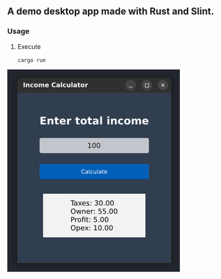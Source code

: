 ## A demo desktop app made with Rust and Slint.

### Usage

1. Execute
    ```
    cargo run
    ```


![Alt text](./readme.png)